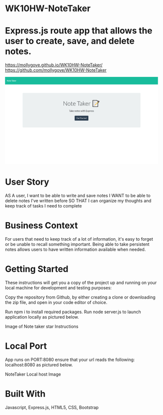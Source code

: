 # WK10HW-NoteTaker

# Express.js route app that allows the user to create, save, and delete notes.

https://mollygove.github.io/WK10HW-NoteTaker/
https://github.com/mollygove/WK10HW-NoteTaker

![NoteTakerwebpage](/NoteTakerimg.png)

# User Story
AS A user, I want to be able to write and save notes
I WANT to be able to delete notes I've written before
SO THAT I can organize my thoughts and keep track of tasks I need to complete

# Business Context
For users that need to keep track of a lot of information, it's easy to forget or be unable to recall something important. Being able to take persistent notes allows users to have written information available when needed.

# Getting Started
These instructions will get you a copy of the project up and running on your local machine for development and testing purposes: 

Copy the repository from Github, by either creating a clone or downloading the zip file, and open in your code editor of choice. 

Run npm i to install required packages. 
Run node server.js to launch application locally as pictured below. 

Image of Note taker star Instructions


# Local Port
App runs on PORT:8080 ensure that your url reads the following: localhost:8080 as pictured below.

NoteTaker Local host Image

# Built With
Javascript, Express.js, HTML5, CSS, Bootstrap